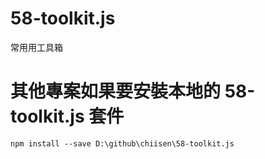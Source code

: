 # 58-toolkit.js
常用用工具箱

# 其他專案如果要安裝本地的 58-toolkit.js 套件
```bash=
npm install --save D:\github\chiisen\58-toolkit.js
```